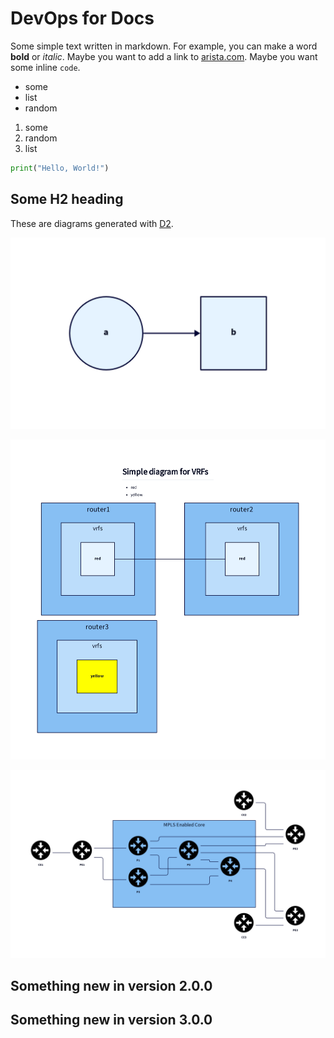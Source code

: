 # DevOps for Docs

Some simple text written in markdown. For example, you can make a word **bold** or *italic*. Maybe you want to add a link to [arista.com](https://www.arista.com/en/). Maybe you want some inline `code`.

- some
- list
- random

1. some
2. random
3. list

```python
print("Hello, World!")
```

## Some H2 heading

These are diagrams generated with [D2](https://d2lang.com/tour/intro/).

![hello](docs/diagrams/hello.png)

![blocks](docs/diagrams/blocks.png)

![mpls](docs/diagrams/mpls.png)

## Something new in version 2.0.0

## Something new in version 3.0.0
